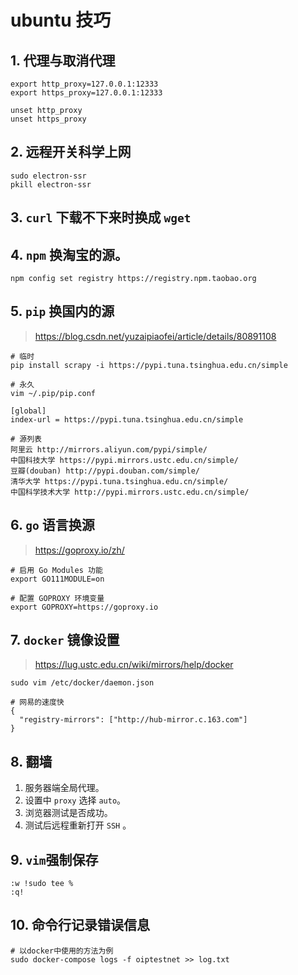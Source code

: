 # ubuntu 技巧
## 1. 代理与取消代理

```
export http_proxy=127.0.0.1:12333
export https_proxy=127.0.0.1:12333
```

```
unset http_proxy
unset https_proxy
```

## 2. 远程开关科学上网

```
sudo electron-ssr
pkill electron-ssr
```

## 3. `curl` 下载不下来时换成 `wget`

## 4. `npm` 换淘宝的源。
```
npm config set registry https://registry.npm.taobao.org
```

## 5. `pip` 换国内的源
> https://blog.csdn.net/yuzaipiaofei/article/details/80891108
```
# 临时
pip install scrapy -i https://pypi.tuna.tsinghua.edu.cn/simple
```
```
# 永久
vim ~/.pip/pip.conf

[global]
index-url = https://pypi.tuna.tsinghua.edu.cn/simple
```
```
# 源列表
阿里云 http://mirrors.aliyun.com/pypi/simple/ 
中国科技大学 https://pypi.mirrors.ustc.edu.cn/simple/ 
豆瓣(douban) http://pypi.douban.com/simple/ 
清华大学 https://pypi.tuna.tsinghua.edu.cn/simple/ 
中国科学技术大学 http://pypi.mirrors.ustc.edu.cn/simple/
```

## 6. `go` 语言换源
> https://goproxy.io/zh/
```
# 启用 Go Modules 功能
export GO111MODULE=on

# 配置 GOPROXY 环境变量
export GOPROXY=https://goproxy.io
```

## 7. `docker` 镜像设置
> https://lug.ustc.edu.cn/wiki/mirrors/help/docker

```
sudo vim /etc/docker/daemon.json

# 网易的速度快
{
  "registry-mirrors": ["http://hub-mirror.c.163.com"]
}
```
## 8. 翻墙
1. 服务器端全局代理。
2. 设置中 `proxy` 选择 `auto`。
3. 浏览器测试是否成功。
4. 测试后远程重新打开 `SSH` 。


## 9. `vim`强制保存
```
:w !sudo tee %
:q!
```

## 10. 命令行记录错误信息
```
# 以docker中使用的方法为例
sudo docker-compose logs -f oiptestnet >> log.txt 
```
